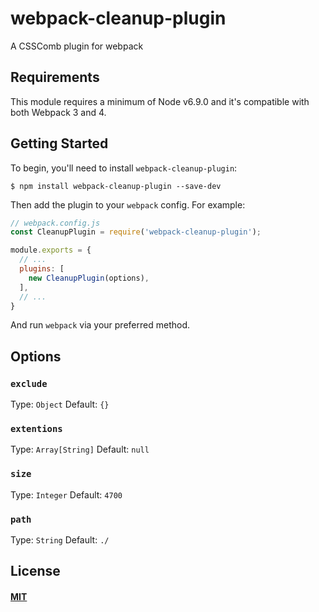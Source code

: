 # webpack-cleanup-plugin

A CSSComb plugin for webpack

## Requirements

This module requires a minimum of Node v6.9.0 and it's compatible with both Webpack 3 and 4.

## Getting Started

To begin, you'll need to install `webpack-cleanup-plugin`:

```console
$ npm install webpack-cleanup-plugin --save-dev
```

Then add the plugin to your `webpack` config. For example:

```js
// webpack.config.js
const CleanupPlugin = require('webpack-cleanup-plugin');

module.exports = {
  // ...
  plugins: [
    new CleanupPlugin(options),
  ],
  // ...
}
```

And run `webpack` via your preferred method.

## Options

### `exclude`

Type: `Object`
Default: `{}`

### `extentions`

Type: `Array[String]`
Default: `null`

### `size`

Type: `Integer`
Default: `4700`

### `path`

Type: `String`
Default: `./`

## License

#### [MIT](./LICENSE)